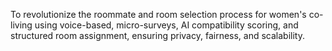 To revolutionize the roommate and room
selection process for women's co-living using
voice-based, micro-surveys, AI compatibility scoring,
and structured room assignment, ensuring privacy,
fairness, and scalability.

